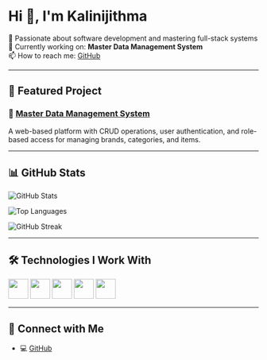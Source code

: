 # Hi 👋, I'm Kalinijithma

🎯 Passionate about software development and mastering full-stack systems  
🌱 Currently working on: **Master Data Management System**  
📫 How to reach me: [GitHub](https://github.com/kalinijithma)

---

## 🔗 Featured Project

### 🚀 [Master Data Management System](https://github.com/kalinijithma/Master-Data-Management-System)
A web-based platform with CRUD operations, user authentication, and role-based access for managing brands, categories, and items.

---

## 📊 GitHub Stats

![GitHub Stats](https://github-readme-stats.vercel.app/api?username=kalinijithma&show_icons=true&theme=github_dark&hide=prs)

![Top Languages](https://github-readme-stats.vercel.app/api/top-langs/?username=kalinijithma&layout=compact&theme=github_dark)

![GitHub Streak](https://streak-stats.demolab.com/?user=kalinijithma&theme=github-dark&date_format=M%20j%5B%2C%20Y%5D)

---

## 🛠️ Technologies I Work With

<p align="left">
  <img src="https://cdn.jsdelivr.net/gh/devicons/devicon/icons/php/php-original.svg" width="40" />
  <img src="https://cdn.jsdelivr.net/gh/devicons/devicon/icons/mysql/mysql-original.svg" width="40" />
  <img src="https://cdn.jsdelivr.net/gh/devicons/devicon/icons/html5/html5-original.svg" width="40" />
  <img src="https://cdn.jsdelivr.net/gh/devicons/devicon/icons/css3/css3-original.svg" width="40" />
  <img src="https://cdn.jsdelivr.net/gh/devicons/devicon/icons/javascript/javascript-original.svg" width="40" />
</p>

---

## 📍 Connect with Me

- 💻 [GitHub](https://github.com/kalinijithma)



